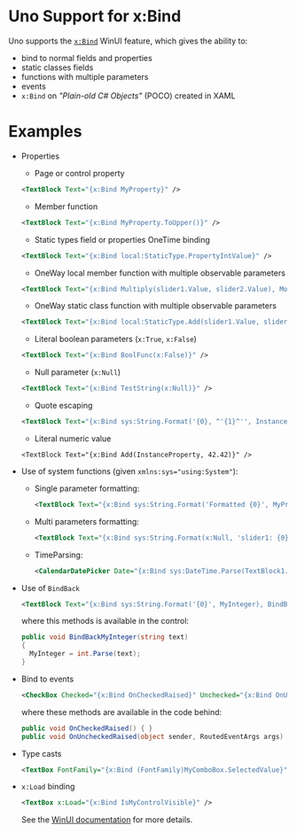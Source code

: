 # Uno Support for x:Bind

Uno supports the [`x:Bind`](https://docs.microsoft.com/en-us/windows/uwp/xaml-platform/x-bind-markup-extension) WinUI feature, which gives the ability to:
- bind to normal fields and properties
- static classes fields
- functions with multiple parameters
- events
- `x:Bind` on _"Plain-old C# Objects"_ (POCO) created in XAML

# Examples
- Properties
  - Page or control property
  ```xml
  <TextBlock Text="{x:Bind MyProperty}" />
  ```
  - Member function
  ```xml
  <TextBlock Text="{x:Bind MyProperty.ToUpper()}" />
  ```
  - Static types field or properties OneTime binding
  ```xml
  <TextBlock Text="{x:Bind local:StaticType.PropertyIntValue}" />
  ```
  - OneWay local member function with multiple observable parameters
  ```xml
  <TextBlock Text="{x:Bind Multiply(slider1.Value, slider2.Value), Mode=OneWay}" />
  ```
  - OneWay static class function with  multiple observable parameters
  ```xml
  <TextBlock Text="{x:Bind local:StaticType.Add(slider1.Value, slider2.Value), Mode=OneWay}" />
  ```
  - Literal boolean parameters (`x:True`, `x:False`)
  ```xml
  <TextBlock Text="{x:Bind BoolFunc(x:False)}" />
  ```
  - Null parameter (`x:Null`)
  ```xml
  <TextBlock Text="{x:Bind TestString(x:Null)}" />
  ```
  - Quote escaping
  ```xml
  <TextBlock Text="{x:Bind sys:String.Format('{0}, ^'{1}^'', InstanceProperty, StaticProperty)}" />
  ```
  - Literal numeric value
  ```
  <TextBlock Text="{x:Bind Add(InstanceProperty, 42.42)}" />
  ```

- Use of system functions (given `xmlns:sys="using:System"`):
  - Single parameter formatting:
    ```xml
    <TextBlock Text="{x:Bind sys:String.Format('Formatted {0}', MyProperty), Mode=OneWay}" />
    ```
  - Multi parameters formatting:
    ```xml
    <TextBlock Text="{x:Bind sys:String.Format(x:Null, 'slider1: {0}, slider2:{1}', slider1.Value, slider2.Value), Mode=OneWay}" />
    ```
  - TimeParsing:
    ```xml
    <CalendarDatePicker Date="{x:Bind sys:DateTime.Parse(TextBlock1.Text)}" />
    ```

- Use of `BindBack`
  ```xml
  <TextBlock Text="{x:Bind sys:String.Format('{0}', MyInteger), BindBack=BindBackMyInteger, Mode=TwoWay}" />
  ```
  where this methods is available in the control:
  ```csharp
  public void BindBackMyInteger(string text)
  {
    MyInteger = int.Parse(text);
  }
  ```

- Bind to events
  ```xml
  <CheckBox Checked="{x:Bind OnCheckedRaised}" Unchecked="{x:Bind OnUncheckedRaised}" />
  ```
  where these methods are available in the code behind:
  ```csharp
  public void OnCheckedRaised() { }
  public void OnUncheckedRaised(object sender, RoutedEventArgs args) { }
  ```

- Type casts
  ```xml
  <TextBox FontFamily="{x:Bind (FontFamily)MyComboBox.SelectedValue}" />
  ```

- `x:Load` binding
  ```xml
  <TextBox x:Load="{x:Bind IsMyControlVisible}" />
  ```
  See the [WinUI documentation](https://docs.microsoft.com/en-us/windows/uwp/xaml-platform/x-load-attribute) for more details.

